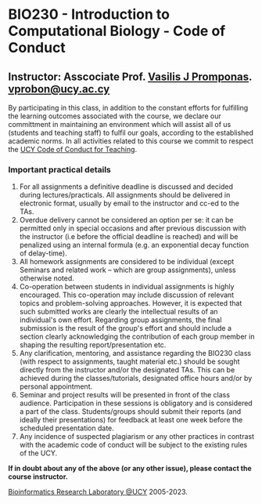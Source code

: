 # BIO230 - Introduction to Computational Biology - Code of Conduct

## Instructor: Asscociate Prof. [Vasilis J Promponas](https://www.ucy.ac.cy/dir/el/component/comprofiler/userprofile/vprobon). [vprobon@ucy.ac.cy](mailto:vprobon@ucy.ac.cy)

By participating in this class, in addition to the constant efforts for fulfilling the learning outcomes associated with the course, 
we declare our committment in maintaining an environment which will assist all of us (students and teaching staff) to fulfil our goals, 
according to the established academic norms. In all activities related to this course we commit to respect the 
[UCY Code of Conduct for Teaching](https://www.ucy.ac.cy/wp-content/uploads/2021/11/Code_of_Conduct_for_Teaching.pdf).


### Important practical details

1. For all assignments a definitive deadline is discussed and decided during lectures/practicals. All assignments should be delivered in electronic format, usually by email to the instructor and cc-ed to the TAs. 
2. Overdue delivery cannot be considered an option per se: it can be permitted only in special occasions and after previous discussion with the instructor (i.e before the official deadline is reached) and will be penalized using an internal formula (e.g. an exponential decay function of delay-time). 
3. All homework assignments are considered to be individual (except Seminars and related work – which are group assignments), unless otherwise noted.
4. Co-operation between students in individual assignments is highly encouraged. This co-operation may include discussion of relevant topics and problem-solving approaches. However, it is expected that such submitted works are clearly the intellectual results of an individual's own effort. Regarding group assignments, the final submission is the result of the group's effort and should include a section clearly acknowledging the contribution of each group member in shaping the resulting report/presentation etc. 
5. Any clarification, mentoring, and assistance regarding the BIO230 class (with respect to assignments, taught material etc.) should be sought directly from the instructor and/or the designated TAs. This can be achieved during the classes/tutorials, designated office hours and/or by personal appointment. 
6. Seminar and project results will be presented in front of the class audience. Participation in these sessions is obligatory and is considered a part of the class. Students/groups should submit their reports (and ideally their presentations) for feedback at least one week before the scheduled presentation date. 
7. Any incidence of suspected plagiarism or any other practices in contrast with the academic code of conduct will be subject to the existing rules of the UCY.

 
**If in doubt about any of the above (or any other issue), please contact the course instructor.**


[Bioinformatics Research Laboratory @UCY](https://vprobon.github.io/BRL-UCY) 2005-2023.
